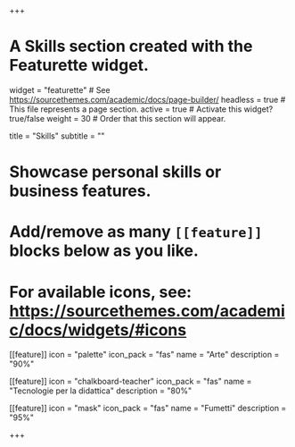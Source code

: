 +++
# A Skills section created with the Featurette widget.
widget = "featurette"  # See https://sourcethemes.com/academic/docs/page-builder/
headless = true  # This file represents a page section.
active = true  # Activate this widget? true/false
weight = 30  # Order that this section will appear.

title = "Skills"
subtitle = ""

# Showcase personal skills or business features.
#
# Add/remove as many `[[feature]]` blocks below as you like.
#
# For available icons, see: https://sourcethemes.com/academic/docs/widgets/#icons

[[feature]]
  icon = "palette"
  icon_pack = "fas"
  name = "Arte"
  description = "90%"

[[feature]]
  icon = "chalkboard-teacher"
  icon_pack = "fas"
  name = "Tecnologie per la didattica"
  description = "80%"  

[[feature]]
  icon = "mask"
  icon_pack = "fas"
  name = "Fumetti"
  description = "95%"

+++
